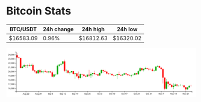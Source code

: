 # Bitcoin Stats

BTC/USDT|24h change|24h high|24h low|
|---|---|---|---|
|$16583.09|0.96%|$16812.63|$16320.02|

<img src="./chart.svg">
